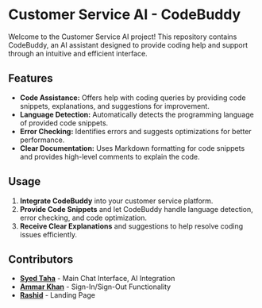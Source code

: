 # Customer Service AI - CodeBuddy

Welcome to the Customer Service AI project! This repository contains CodeBuddy, an AI assistant designed to provide coding help and support through an intuitive and efficient interface.

## Features

- **Code Assistance:** Offers help with coding queries by providing code snippets, explanations, and suggestions for improvement.
- **Language Detection:** Automatically detects the programming language of provided code snippets.
- **Error Checking:** Identifies errors and suggests optimizations for better performance.
- **Clear Documentation:** Uses Markdown formatting for code snippets and provides high-level comments to explain the code.

## Usage

1. **Integrate CodeBuddy** into your customer service platform.
2. **Provide Code Snippets** and let CodeBuddy handle language detection, error checking, and code optimization.
3. **Receive Clear Explanations** and suggestions to help resolve coding issues efficiently.

## Contributors

- **[Syed Taha](https://syedtaha.org)** - Main Chat Interface, AI Integration
- **[Ammar Khan](https://ammar-khan18.github.io/Portfolio-Website/)** - Sign-In/Sign-Out Functionality
- **[Rashid](https://rh29152.github.io/Landing-page/)** - Landing Page
